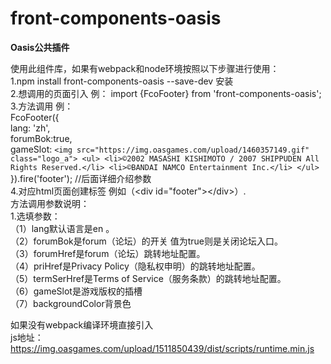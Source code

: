 # front-components-oasis
**Oasis公共插件**


使用此组件库，如果有webpack和node环境按照以下步骤进行使用：  
1.npm install front-components-oasis --save-dev   安装  
2.想调用的页面引入  例： import {FcoFooter} from 'front-components-oasis';  
3.方法调用 例：  
FcoFooter({   
        lang: 'zh',  
        forumBok:true,    
        gameSlot: `<img src="https://img.oasgames.com/upload/1460357149.gif" class="logo_a">
                 <ul>
                     <li>©2002 MASASHI KISHIMOTO / 2007 SHIPPUDEN All Rights Reserved.</li>
                     <li>©BANDAI NAMCO Entertainment Inc.</li>
                 </ul>`  
 }).fire('footer'); \/\/后面详细介绍参数  
4.对应html页面创建标签 例如（\<div id="footer"\>\</div\>）.  
方法调用参数说明：    
1.选填参数：  
        （1）lang默认语言是en 。  
        （2）forumBok是forum（论坛）的开关 值为true则是关闭论坛入口。  
        （3）forumHref是forum（论坛）跳转地址配置。  
        （4）priHref是Privacy Policy（隐私权申明）的跳转地址配置。  
        （5）termSerHref是Terms of Service（服务条款）的跳转地址配置。   
        （6）gameSlot是游戏版权的插槽  
        （7）backgroundColor背景色

如果没有webpack编译环境直接引入  
js地址：https://img.oasgames.com/upload/1511850439/dist/scripts/runtime.min.js
